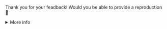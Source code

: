 Thank you for your feadback! Would you be able to provide a reproduction 🙏

<details>
<summary>More info</summary>

### Why do I need to provide a reproduction?

Reproductions make it possible for us to triage and fix issues quickly with a
relatively small team. It helps us discover the source of the problem, and also
can reveal assumptions you or we might be making.

### What will happen?

If you've provided a reproduction, we'll remove the label and try to reproduce
the issue. If we can, we'll mark it as a bug and prioritise it based on its
severity and how many people we think it might affect.

If `status: need more repro codes or info` labeled issues don't receive any
substantial activity (e.g., new comments featuring a reproduction link), we'll
close them. That's not because we don't care! At any point, feel free to comment
with a reproduction and we'll reopen it.

### How can I create a reproduction?

We have a couple of templates for starting with a minimal reproduction:

A public GitHub repository is also perfect. 👌

Please ensure that the reproduction is as **minimal** as possible.

You might also find these other articles interesting and/or helpful:

- [The Importance of Reproductions](https://antfu.me/posts/why-reproductions-are-required)
- [How to Generate a Minimal, Complete, and Verifiable Example](https://stackoverflow.com/help/mcve)

</details>
